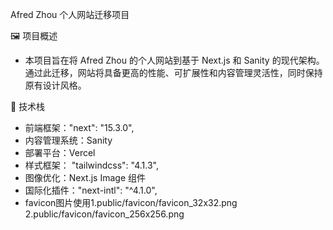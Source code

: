 Afred Zhou 个人网站迁移项目

🖼️ 项目概述
- 本项目旨在将 Afred Zhou 的个人网站到基于 Next.js 和 Sanity 的现代架构。​通过此迁移，网站将具备更高的性能、可扩展性和内容管理灵活性，同时保持原有设计风格。​


🧰 技术栈
- 前端框架："next": "15.3.0",
- 内容管理系统：​Sanity
- 部署平台：​Vercel
- 样式框架： "tailwindcss": "4.1.3",
- 图像优化：​Next.js Image 组件
- 国际化插件："next-intl": "^4.1.0",
- favicon图片使用1.public/favicon/favicon_32x32.png 2.public/favicon/favicon_256x256.png
